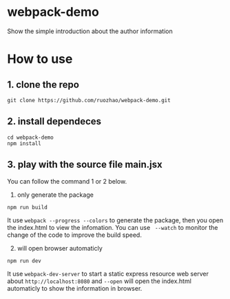 # webpack-demo
Show the simple introduction about the author information

# How to use
## 1. clone the repo
```
git clone https://github.com/ruozhao/webpack-demo.git
```

## 2. install dependeces
```
cd webpack-demo
npm install
```

## 3. play with the source file main.jsx
You can follow the command 1 or 2 below.
1. only generate the package
```
npm run build
```
It use `webpack --progress --colors` to generate the package, then you open the index.html to view the infomation. You can use ` --watch` to monitor the change of the code to improve the build speed.

2. will open browser automaticly
```
npm run dev
```
It use `webpack-dev-server` to start a static express resource web server about `http://localhost:8080` and `--open` will open the index.html automaticly to show the information in browser.

